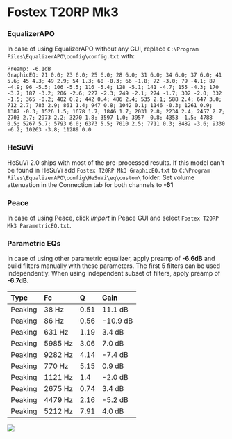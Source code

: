 # Fostex T20RP Mk3

### EqualizerAPO
In case of using EqualizerAPO without any GUI, replace `C:\Program Files\EqualizerAPO\config\config.txt`
with:
```
Preamp: -6.1dB
GraphicEQ: 21 0.0; 23 6.0; 25 6.0; 28 6.0; 31 6.0; 34 6.0; 37 6.0; 41 5.6; 45 4.3; 49 2.9; 54 1.3; 60 -0.3; 66 -1.8; 72 -3.0; 79 -4.1; 87 -4.9; 96 -5.5; 106 -5.5; 116 -5.4; 128 -5.1; 141 -4.7; 155 -4.3; 170 -3.7; 187 -3.2; 206 -2.6; 227 -2.3; 249 -2.1; 274 -1.7; 302 -2.0; 332 -1.5; 365 -0.2; 402 0.2; 442 0.4; 486 2.4; 535 2.1; 588 2.4; 647 3.0; 712 2.7; 783 2.9; 861 1.4; 947 0.8; 1042 0.1; 1146 -0.3; 1261 0.9; 1387 -0.3; 1526 1.5; 1678 1.7; 1846 1.7; 2031 2.8; 2234 2.4; 2457 2.7; 2703 2.7; 2973 2.2; 3270 1.8; 3597 1.0; 3957 -0.8; 4353 -1.5; 4788 0.5; 5267 5.7; 5793 6.0; 6373 5.5; 7010 2.5; 7711 0.3; 8482 -3.6; 9330 -6.2; 10263 -3.8; 11289 0.0
```

### HeSuVi
HeSuVi 2.0 ships with most of the pre-processed results. If this model can't be found in HeSuVi add
`Fostex T20RP Mk3 GraphicEQ.txt` to `C:\Program Files\EqualizerAPO\config\HeSuVi\eq\custom\` folder.
Set volume attenuation in the Connection tab for both channels to **-61**

### Peace
In case of using Peace, click *Import* in Peace GUI and select `Fostex T20RP Mk3 ParametricEQ.txt`.

### Parametric EQs
In case of using other parametric equalizer, apply preamp of **-6.6dB** and build filters manually
with these parameters. The first 5 filters can be used independently.
When using independent subset of filters, apply preamp of **-6.7dB**.

| Type    | Fc      |    Q | Gain     |
|:--------|:--------|:-----|:---------|
| Peaking | 38 Hz   | 0.51 | 11.1 dB  |
| Peaking | 86 Hz   | 0.56 | -10.9 dB |
| Peaking | 631 Hz  | 1.19 | 3.4 dB   |
| Peaking | 5985 Hz | 3.06 | 7.0 dB   |
| Peaking | 9282 Hz | 4.14 | -7.4 dB  |
| Peaking | 770 Hz  | 5.15 | 0.9 dB   |
| Peaking | 1121 Hz | 1.4  | -2.0 dB  |
| Peaking | 2675 Hz | 0.74 | 3.4 dB   |
| Peaking | 4479 Hz | 2.16 | -5.2 dB  |
| Peaking | 5212 Hz | 7.91 | 4.0 dB   |

![](https://raw.githubusercontent.com/jaakkopasanen/AutoEq/master/results/innerfidelity/sbaf-serious/Fostex%20T20RP%20Mk3/Fostex%20T20RP%20Mk3.png)
